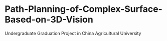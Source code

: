 # Path-Planning-of-Complex-Surface-Based-on-3D-Vision
Undergraduate Graduation Project in China Agricultural University
